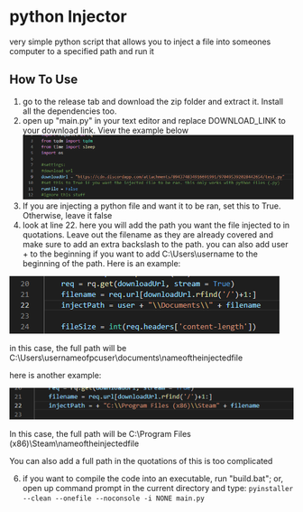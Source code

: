# python Injector

very simple python script that allows you to inject a file into someones computer to a specified path and run it

## How To Use
 
 1. go to the release tab and download the zip folder and extract it. Install all the dependencies too.
 2. open up "main.py" in your text editor and replace DOWNLOAD_LINK to your download link. View the example below
 ![](exmaple1.png)
 1. If you are injecting a python file and want it to be ran, set this to True. Otherwise, leave it false
 2. look at line 22. here you will add the path you want the file injected to in quotations. Leave out the filename as they are already covered and make sure to add an extra backslash to the path. you can also add user + to the beginning if you want to add C:\Users\username to the beginning of the path. Here is an example:
   
  ![2](example2.png)
  
  in this case, the full path will be C:\Users\usernameofpcuser\documents\nameoftheinjectedfile
  
  here is another example:
  
  ![3](example3.png)
  
  In this case, the full path will be C:\Program Files (x86)\Steam\nameoftheinjectedfile
  
  You can also add a full path in the quotations of this is too complicated

  6. if you want to compile the code into an executable, run "build.bat"; or, open up command prompt in the current directory and type: `pyinstaller --clean --onefile --noconsole -i NONE main.py`
  


 
